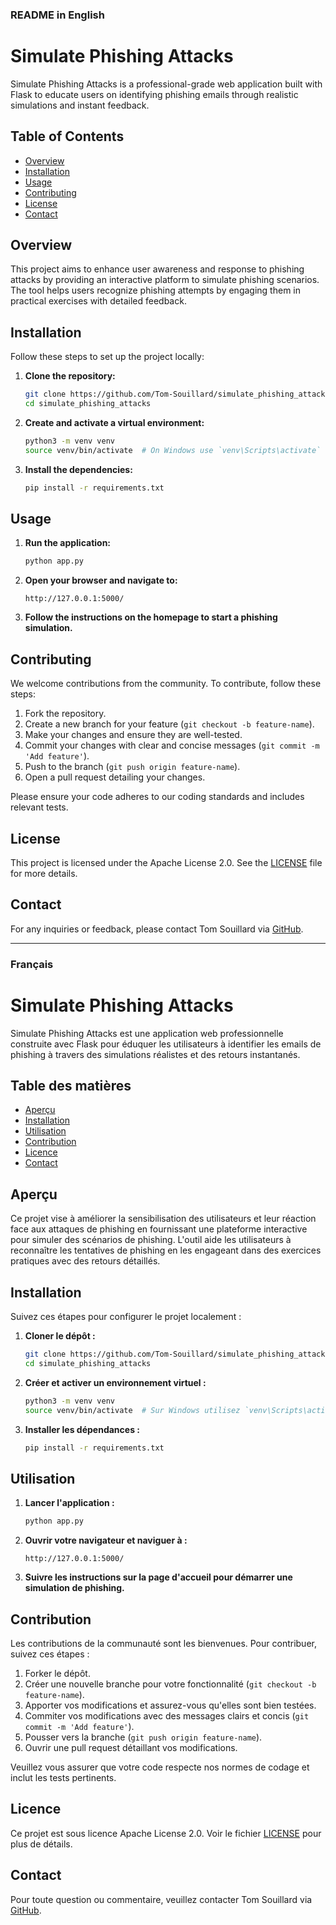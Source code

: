 ### README in English

# Simulate Phishing Attacks

Simulate Phishing Attacks is a professional-grade web application built with Flask to educate users on identifying phishing emails through realistic simulations and instant feedback.

## Table of Contents

- [Overview](#overview)
- [Installation](#installation)
- [Usage](#usage)
- [Contributing](#contributing)
- [License](#license)
- [Contact](#contact)

## Overview

This project aims to enhance user awareness and response to phishing attacks by providing an interactive platform to simulate phishing scenarios. The tool helps users recognize phishing attempts by engaging them in practical exercises with detailed feedback.

## Installation

Follow these steps to set up the project locally:

1. **Clone the repository:**
   ```bash
   git clone https://github.com/Tom-Souillard/simulate_phishing_attacks
   cd simulate_phishing_attacks
   ```

2. **Create and activate a virtual environment:**
   ```bash
   python3 -m venv venv
   source venv/bin/activate  # On Windows use `venv\Scripts\activate`
   ```

3. **Install the dependencies:**
   ```bash
   pip install -r requirements.txt
   ```

## Usage

1. **Run the application:**
   ```bash
   python app.py
   ```

2. **Open your browser and navigate to:**
   ```
   http://127.0.0.1:5000/
   ```

3. **Follow the instructions on the homepage to start a phishing simulation.**

## Contributing

We welcome contributions from the community. To contribute, follow these steps:

1. Fork the repository.
2. Create a new branch for your feature (`git checkout -b feature-name`).
3. Make your changes and ensure they are well-tested.
4. Commit your changes with clear and concise messages (`git commit -m 'Add feature'`).
5. Push to the branch (`git push origin feature-name`).
6. Open a pull request detailing your changes.

Please ensure your code adheres to our coding standards and includes relevant tests.

## License

This project is licensed under the Apache License 2.0. See the [LICENSE](LICENSE) file for more details.

## Contact

For any inquiries or feedback, please contact Tom Souillard via [GitHub](https://github.com/Tom-Souillard).

---

### Français

# Simulate Phishing Attacks

Simulate Phishing Attacks est une application web professionnelle construite avec Flask pour éduquer les utilisateurs à identifier les emails de phishing à travers des simulations réalistes et des retours instantanés.

## Table des matières

- [Aperçu](#aperçu)
- [Installation](#installation)
- [Utilisation](#utilisation)
- [Contribution](#contribution)
- [Licence](#licence)
- [Contact](#contact)

## Aperçu

Ce projet vise à améliorer la sensibilisation des utilisateurs et leur réaction face aux attaques de phishing en fournissant une plateforme interactive pour simuler des scénarios de phishing. L'outil aide les utilisateurs à reconnaître les tentatives de phishing en les engageant dans des exercices pratiques avec des retours détaillés.

## Installation

Suivez ces étapes pour configurer le projet localement :

1. **Cloner le dépôt :**
   ```bash
   git clone https://github.com/Tom-Souillard/simulate_phishing_attacks
   cd simulate_phishing_attacks
   ```

2. **Créer et activer un environnement virtuel :**
   ```bash
   python3 -m venv venv
   source venv/bin/activate  # Sur Windows utilisez `venv\Scripts\activate`
   ```

3. **Installer les dépendances :**
   ```bash
   pip install -r requirements.txt
   ```

## Utilisation

1. **Lancer l'application :**
   ```bash
   python app.py
   ```

2. **Ouvrir votre navigateur et naviguer à :**
   ```
   http://127.0.0.1:5000/
   ```

3. **Suivre les instructions sur la page d'accueil pour démarrer une simulation de phishing.**

## Contribution

Les contributions de la communauté sont les bienvenues. Pour contribuer, suivez ces étapes :

1. Forker le dépôt.
2. Créer une nouvelle branche pour votre fonctionnalité (`git checkout -b feature-name`).
3. Apporter vos modifications et assurez-vous qu'elles sont bien testées.
4. Commiter vos modifications avec des messages clairs et concis (`git commit -m 'Add feature'`).
5. Pousser vers la branche (`git push origin feature-name`).
6. Ouvrir une pull request détaillant vos modifications.

Veuillez vous assurer que votre code respecte nos normes de codage et inclut les tests pertinents.

## Licence

Ce projet est sous licence Apache License 2.0. Voir le fichier [LICENSE](LICENSE) pour plus de détails.

## Contact

Pour toute question ou commentaire, veuillez contacter Tom Souillard via [GitHub](https://github.com/Tom-Souillard).